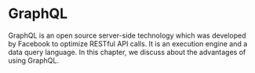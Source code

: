 # GraphQL
 GraphQL is an open source server-side technology which was developed by Facebook to optimize RESTful API calls. It is an execution engine and a data query language. In this chapter, we discuss about the advantages of using GraphQL.
